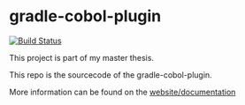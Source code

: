 # gradle-cobol-plugin
[![Build Status](https://travis-ci.org/RosesTheN00b/gradle-cobol-plugin.svg?branch=master)](https://travis-ci.org/RosesTheN00b/gradle-cobol-plugin)

This project is part of my master thesis.

This repo is the sourcecode of the gradle-cobol-plugin.

More information can be found on the [website/documentation](https://github.com/RosesTheN00b/gradle-cobol-plugin/blob/master/docs/index.md)